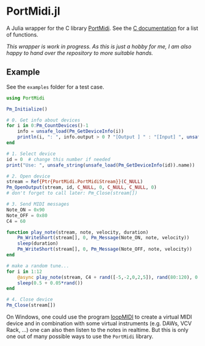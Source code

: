 # PortMidi.jl

<!---
[![Stable](https://img.shields.io/badge/docs-stable-blue.svg)](https://SteffenPL.github.io/PortMidi.jl/stable/)
[![Dev](https://img.shields.io/badge/docs-dev-blue.svg)](https://SteffenPL.github.io/PortMidi.jl/dev/)
[![Build Status](https://github.com/SteffenPL/PortMidi.jl/actions/workflows/CI.yml/badge.svg?branch=main)](https://github.com/SteffenPL/PortMidi.jl/actions/workflows/CI.yml?query=branch%3Amain)
--->

A Julia wrapper for the C library [PortMidi](https://github.com/PortMidi/portmidi). 
See the [C documentation](https://portmidi.github.io/portmidi_docs/) for a list of functions. 

_This wrapper is work in progress. As this is just a hobby for me, I am also happy to hand over the repository to more suitable hands._

## Example

See the `examples` folder for a test case. 

```julia
using PortMidi 

Pm_Initialize()

# 0. Get info about devices
for i in 0:Pm_CountDevices()-1
    info = unsafe_load(Pm_GetDeviceInfo(i))
    println(i, ": ", info.output > 0 ? "[Output ] " : "[Input] ", unsafe_string(info.name), " (", unsafe_string(info.interf), ")")
end

# 1. Select device
id = 0  # change this number if needed
print("Use: ", unsafe_string(unsafe_load(Pm_GetDeviceInfo(id)).name))

# 2. Open device 
stream = Ref{Ptr{PortMidi.PortMidiStream}}(C_NULL)
Pm_OpenOutput(stream, id, C_NULL, 0, C_NULL, C_NULL, 0)
# don't forget to call later: Pm_Close(stream[])

# 3. Send MIDI messages 
Note_ON = 0x90
Note_OFF = 0x80
C4 = 60

function play_note(stream, note, velocity, duration)
    Pm_WriteShort(stream[], 0, Pm_Message(Note_ON, note, velocity))
    sleep(duration)
    Pm_WriteShort(stream[], 0, Pm_Message(Note_OFF, note, velocity))
end

# make a random tune...
for i in 1:12
    @async play_note(stream, C4 + rand([-5,-2,0,2,5]), rand(80:120), 0.4 + 0.05*rand())
    sleep(0.5 + 0.05*rand())
end

# 4. Close device
Pm_Close(stream[])
```

On Windows, one could use the program [loopMIDI](https://www.tobias-erichsen.de/software/loopmidi.html) to create a virtual MIDI device 
and in combination with some virtual instruments (e.g. DAWs, VCV Rack, ...) one can also then listen to the notes in realtime. But this
is only one out of many possible ways to use the `PortMidi` library.
